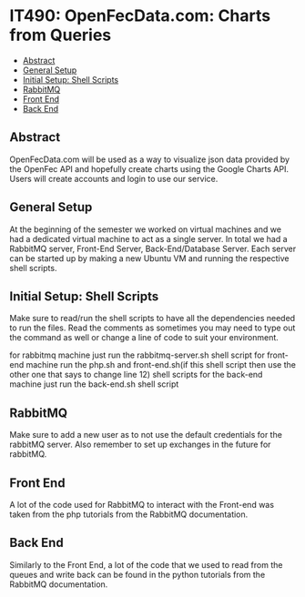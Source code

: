 # IT490: OpenFecData.com: Charts from Queries

- [Abstract](https://gitbub.com/blueshelled99/IT490#abstract)
- [General Setup](https://gitbub.com/blueshelled99/IT490#general-setup)
- [Initial Setup: Shell Scripts](https://gitbub.com/blueshelled99/IT490#initial-setup:-shell-scripts)
- [RabbitMQ](https://gitbub.com/blueshelled99/IT490#rabbitmq)
- [Front End](https://gitbub.com/blueshelled99/IT490#front-end)
- [Back End](https://gitbub.com/blueshelled99/IT490#back-end)

## Abstract

OpenFecData.com will be used as a way to visualize json data provided by the OpenFec API and hopefully create charts using the Google Charts API. Users will create accounts and login to use our service. 

## General Setup

At the beginning of the semester we worked on virtual machines and we had a dedicated virtual machine to act as a single server. In total we had a RabbitMQ server, Front-End Server, Back-End/Database Server. Each server can be started up by making a new Ubuntu VM and running the respective shell scripts. 

## Initial Setup: Shell Scripts

Make sure to read/run the shell scripts to have all the dependencies needed to run the files.
Read the comments as sometimes you may need to type out the command as well or change a line of code to suit your environment.

for rabbitmq machine just run the rabbitmq-server.sh shell script
for front-end machine run the php.sh and front-end.sh(if this shell script then use the other one that says to change line 12) shell scripts
for the back-end machine just run the back-end.sh shell script

## RabbitMQ

Make sure to add a new user as to not use the default credentials for the rabbitMQ server. Also remember to set up exchanges in the future for rabbitMQ.

## Front End

A lot of the code used for RabbitMQ to interact with the Front-end was taken from the php tutorials from the RabbitMQ documentation. 

## Back End

Similarly to the Front End, a lot of the code that we used to read from the queues and write back can be found in the python tutorials from the RabbitMQ documentation. 

